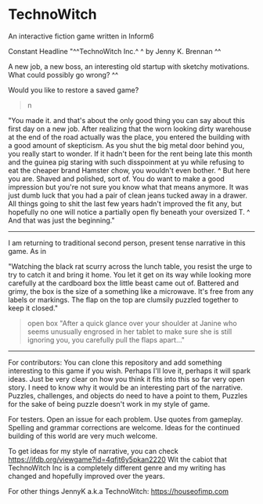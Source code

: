 # TechnoWitch
An interactive fiction game written in Inform6


Constant Headline "^^TechnoWitch Inc.^ ^
by Jenny K. Brennan ^^

A new job, a new boss, an interesting old startup with sketchy motivations. What could possibly go wrong? ^^

Would you like to restore a saved game?
>n

"You made it. and that's about the only good thing you can say about this first day on a new job. After realizing that the worn looking dirty warehouse at the end of the road actually was the place, you entered the building with a good amount of skepticism. As you shut the big metal door behind you, you really start to wonder. If it hadn't been for the rent being late this month and the guinea pig staring with such disspoinment at yu while refusing to eat the cheaper brand Hamster chow, you wouldn't even bother. 
^
But here you are. Shaved and polished, sort of. You do want to make a good impression but you're not sure you know what that means anymore. It was just dumb luck that you had a pair of clean jeans tucked away in a drawer. All things going to shit the last few years hadn't improved the fit any, but hopefully no one will notice a partially open fly beneath your oversized T. ^
And that was just the beginning."


***

I am returning to traditional second person, present tense narrative in this game. As in 

"Watching the black rat scurry across the lunch table, you resist the urge to try to catch it and bring it home. You let it get on its way while looking more carefully at the cardboard box the little beast came out of. Battered and grimy, the box is the size of a something like a microwave. It's free from any labels or markings. The flap on the top are clumsily puzzled together to keep it closed."
>open box
"After a quick glance over your shoulder at Janine who seems unusually engrosed in her tablet to make sure she is still ignoring you, you carefully pull the flaps apart..."

***

For contributors:
You can clone this repository and add something interesting to this game if you wish. Perhaps I'll love it, perhaps it will spark ideas. Just be very clear on how you think it fits  into this so far very open story. I need to know why it would be an interesting part of the narrative. Puzzles, challenges, and objects do need to have a point to them, Puzzles for the sake of being puzzle doesn't work in my style of game.  

For testers.
Open an issue for each problem. Use quotes from gameplay. Spelling and grammar corrections are welcome. Ideas for the continued building of this world are very much welcome.

To get ideas for my style of narrative, you can check
https://ifdb.org/viewgame?id=4qfjt6y5pkan2220 
Wit the cabiot that TechnoWitch Inc is a completely different genre and my writing has changed and hopefully improved over the years.

For other things JennyK a.k.a TechnoWitch: 
https://houseofimp.com


